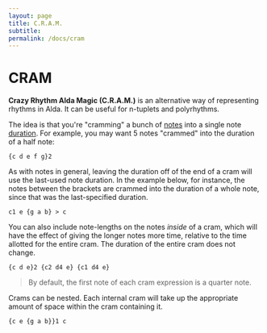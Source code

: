 ```yaml
---
layout: page
title: C.R.A.M.
subtitle: 
permalink: /docs/cram
---
```


# CRAM

**Crazy Rhythm Alda Magic (C.R.A.M.)** is an alternative way of representing rhythms in Alda. It can be useful for n-tuplets and polyrhythms.

The idea is that you're "cramming" a bunch of [notes](../docs/notes) into a single note [duration](../docs/notes#duration). For example, you may want 5 notes "crammed" into the duration of a half note:

```
{c d e f g}2
```

As with notes in general, leaving the duration off of the end of a cram will use the last-used note duration. In the example below, for instance, the notes between the brackets are crammed into the duration of a whole note, since that was the last-specified duration.

```
c1 e {g a b} > c
```

You can also include note-lengths on the notes *inside* of a cram, which will have the effect of giving the longer notes more time, relative to the time allotted for the entire cram. The duration of the entire cram does not change.

```
{c d e}2 {c2 d4 e} {c1 d4 e}
```

> By default, the first note of each cram expression is a quarter note.

Crams can be nested. Each internal cram will take up the appropriate amount of space within the cram containing it.

```
{c e {g a b}}1 c
```
